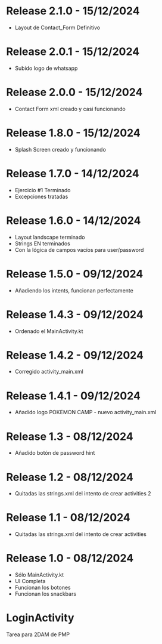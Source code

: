 # Release 2.1.0 - 15/12/2024
- Layout de Contact_Form Definitivo

# Release 2.0.1 - 15/12/2024
- Subido logo de whatsapp

# Release 2.0.0 - 15/12/2024
- Contact Form xml creado y casi funcionando

# Release 1.8.0 - 15/12/2024
- Splash Screen creado y funcionando

# Release 1.7.0 - 14/12/2024
- Ejercicio #1 Terminado
- Excepciones tratadas

# Release 1.6.0 - 14/12/2024
- Layout landscape terminado
- Strings EN terminados
- Con la lógica de campos vacíos para user/password

# Release 1.5.0 - 09/12/2024
- Añadiendo los intents, funcionan perfectamente

# Release 1.4.3 - 09/12/2024
- Ordenado el MainActivity.kt

# Release 1.4.2 - 09/12/2024
- Corregido activity_main.xml

# Release 1.4.1 - 09/12/2024
- Añadido logo POKEMON CAMP - nuevo activity_main.xml

# Release 1.3 - 08/12/2024
- Añadido botón de password hint

# Release 1.2 - 08/12/2024
- Quitadas las strings.xml del intento de crear activities 2

# Release 1.1 - 08/12/2024
- Quitadas las strings.xml del intento de crear activities

# Release 1.0 - 08/12/2024
- Sólo MainActivity.kt
- UI Completa
- Funcionan los botones
- Funcionan los snackbars 


# LoginActivity
Tarea para 2DAM de PMP
